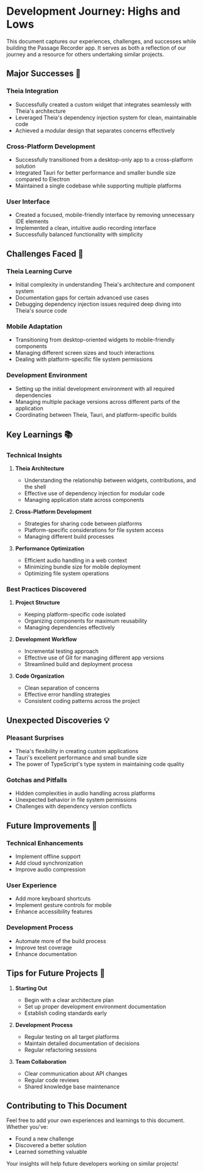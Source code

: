 # Development Journey: Highs and Lows

This document captures our experiences, challenges, and successes while building the Passage Recorder app. It serves as both a reflection of our journey and a resource for others undertaking similar projects.

## Major Successes 🎉

### Theia Integration
- Successfully created a custom widget that integrates seamlessly with Theia's architecture
- Leveraged Theia's dependency injection system for clean, maintainable code
- Achieved a modular design that separates concerns effectively

### Cross-Platform Development
- Successfully transitioned from a desktop-only app to a cross-platform solution
- Integrated Tauri for better performance and smaller bundle size compared to Electron
- Maintained a single codebase while supporting multiple platforms

### User Interface
- Created a focused, mobile-friendly interface by removing unnecessary IDE elements
- Implemented a clean, intuitive audio recording interface
- Successfully balanced functionality with simplicity

## Challenges Faced 🤔

### Theia Learning Curve
- Initial complexity in understanding Theia's architecture and component system
- Documentation gaps for certain advanced use cases
- Debugging dependency injection issues required deep diving into Theia's source code

### Mobile Adaptation
- Transitioning from desktop-oriented widgets to mobile-friendly components
- Managing different screen sizes and touch interactions
- Dealing with platform-specific file system permissions

### Development Environment
- Setting up the initial development environment with all required dependencies
- Managing multiple package versions across different parts of the application
- Coordinating between Theia, Tauri, and platform-specific builds

## Key Learnings 📚

### Technical Insights
1. **Theia Architecture**
   - Understanding the relationship between widgets, contributions, and the shell
   - Effective use of dependency injection for modular code
   - Managing application state across components

2. **Cross-Platform Development**
   - Strategies for sharing code between platforms
   - Platform-specific considerations for file system access
   - Managing different build processes

3. **Performance Optimization**
   - Efficient audio handling in a web context
   - Minimizing bundle size for mobile deployment
   - Optimizing file system operations

### Best Practices Discovered
1. **Project Structure**
   - Keeping platform-specific code isolated
   - Organizing components for maximum reusability
   - Managing dependencies effectively

2. **Development Workflow**
   - Incremental testing approach
   - Effective use of Git for managing different app versions
   - Streamlined build and deployment process

3. **Code Organization**
   - Clean separation of concerns
   - Effective error handling strategies
   - Consistent coding patterns across the project

## Unexpected Discoveries 💡

### Pleasant Surprises
- Theia's flexibility in creating custom applications
- Tauri's excellent performance and small bundle size
- The power of TypeScript's type system in maintaining code quality

### Gotchas and Pitfalls
- Hidden complexities in audio handling across platforms
- Unexpected behavior in file system permissions
- Challenges with dependency version conflicts

## Future Improvements 🚀

### Technical Enhancements
- Implement offline support
- Add cloud synchronization
- Improve audio compression

### User Experience
- Add more keyboard shortcuts
- Implement gesture controls for mobile
- Enhance accessibility features

### Development Process
- Automate more of the build process
- Improve test coverage
- Enhance documentation

## Tips for Future Projects 💭

1. **Starting Out**
   - Begin with a clear architecture plan
   - Set up proper development environment documentation
   - Establish coding standards early

2. **Development Process**
   - Regular testing on all target platforms
   - Maintain detailed documentation of decisions
   - Regular refactoring sessions

3. **Team Collaboration**
   - Clear communication about API changes
   - Regular code reviews
   - Shared knowledge base maintenance

## Contributing to This Document

Feel free to add your own experiences and learnings to this document. Whether you've:
- Found a new challenge
- Discovered a better solution
- Learned something valuable

Your insights will help future developers working on similar projects! 